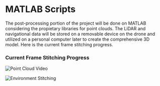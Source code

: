 # MATLAB Scripts
The post-processing portion of the project will be done on MATLAB considering the propietary libraries for point clouds. The LiDAR and navigational data will be stored on a removable device on the drone and utilized on a personal computer later to create the comprehensive 3D model. Here is the current frame stitching progress.

### Current Frame Stitching Progress

![Point Cloud Video](https://github.com/cgreen18/Auburn-REU-on-UAVs/blob/master/MATLAB/brenden_conor_2.gif)

![Environment Stitching](https://github.com/cgreen18/Auburn-REU-on-UAVs/blob/master/MATLAB/office_stitch1.gif)
